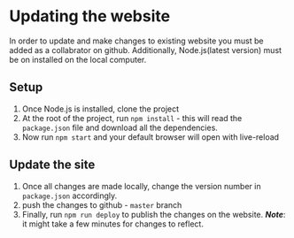# Updating the website

In order to update and make changes to existing website you must be added as a collabrator on github. Additionally, Node.js(latest version) must be on installed on the local computer.

## Setup

1. Once Node.js is installed, clone the project
2. At the root of the project, run `npm install` - this will read the `package.json` file and download all the dependencies.
3. Now run `npm start` and your default browser will open with live-reload

## Update the site

1. Once all changes are made locally, change the version number in `package.json` accordingly.
2. push the changes to github - `master` branch
3. Finally, run `npm run deploy` to publish the changes on the website. **_Note_**: it might take a few minutes for changes to reflect.
